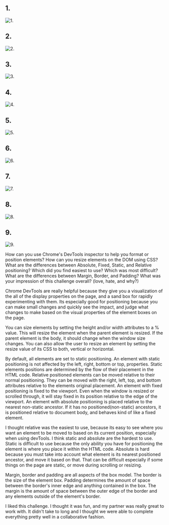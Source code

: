 ## 1.
![1.](./imgs/1.png)
## 2.
![2.](./imgs/2.png)
## 3.
![3.](./imgs/3.png)
## 4.
![4.](./imgs/4.png)
## 5.
![5.](./imgs/5.png)
## 6.
![6.](./imgs/6.png)
## 7.
![7.](./imgs/7.png)
## 8.
![8.](./imgs/7.png)
## 9.
![9.](./imgs/7.png)

How can you use Chrome's DevTools inspector to help you format or position
elements? How can you resize elements on the DOM using CSS? What are the
differences between Absolute, Fixed, Static, and Relative positioning? Which
did you find easiest to use? Which was most difficult? What are the
differences between Margin, Border, and Padding? What was your impression of
this challenge overall? (love, hate, and why?)

Chrome DevTools are really helpful because they give you a
visualization of the all of the display properties on the page, and a
sand box for rapidly experimenting with them. Its especially good for
positioning because you can make small changes and quickly see the
impact, and judge what changes to make based on the visual properties
of the element boxes on the page.

You can size elements by setting the height and/or width attributes to
a % value. This will resize the element when the parent element is
resized. If the parent element is the body, it should change when the
window size changes. You can also allow the user to resize an element
by setting the resize value of its CSS to both, vertical or
horizontal.

By default, all elements are set to static positioning. An element with static positioning is not affected by the left, right, bottom or top, properties. Static elements positions are determined by the flow of their placement in the HTML code. Relative positioned elements can be moved relative to their normal positioning. They can be moved with the right, left, top, and bottom attributes relative to the elements original placement. An element with fixed positioning is fixed to the viewport. Even when the window is resized or scrolled through, it will stay fixed in its position relative to the edge of the viewport.
An element with absolute positioning is placed relative to the nearest non-static ancestor. If it has no positioned(non-static) ancestors, it is positioned relative to document body, and behaves kind of like a fixed element.

I thought relative was the easiest to use, because its easy to see where you want an element to be moved to based on its current position, especially when using devTools. I think static and absolute are the hardest to use. Static is difficult to use because the only ability you have for positioning the element is where you place it within the HTML code. Absolute is hard because you must take into account what element is its nearest positioned ancestor, and move it based on that. That can be difficult especially if some things on the page are static, or move during scrolling or resizing.

Margin, border and padding are all aspects of the box model. The border is the size of the element box. Padding determines the amount of space between the border's inner edge and anything contained in the box. The margin is the amount of space between the outer edge of the border and any elements outside of the element's border.

I liked this challenge. I thought it was fun, and my partner was really great to work with. It didn't take to long and I thought we were able to complete everything pretty well in a collaborative fashion.